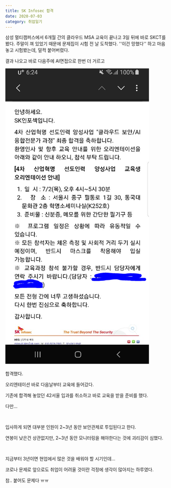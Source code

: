 ```yaml
---
title: SK Infosec 합격
date: 2020-07-03
category: 취업일기
---
```


삼성 멀티캠퍼스에서 6개월 간의 클라우드 MSA 교육이 끝나고 3일 뒤에 바로 SKCT를 봤다. 주말이 껴 있었기 때문에 문제집이 시험 전 날 도착했다. ''이건 망했다'' 하고 마음 놓고 시험봤는데, 덜컥 붙어버렸다. 

결과 나오고 바로 다음주에 AI면접으로 한번 더 거르고

![image-20200826103915228](skinfosec.assets/image-20200826103915228.png)

합격했다.



오리엔테이션 바로 다음날부터 교육에 들어갔다.

기존에 합격해 놓았던 42서울 입과를 취소하고 바로 교육을 받을 준비를 했다.

다만...

<br/>

입사하게 되면 대부분 인원이 2~3년 동안 보안관제로 투입된다고 한다.

연봉이 낮은건 상관없지만, 2~3년 동안 모니터링을 해야한다는 것에 괴리감이 심했다.

<br/>

지금부터 3년이면 현업에서 많은 것을 배워야 할 시기인데...

코로나 문제로 앞으로도 취업이 어려울 것이란 걱정에 생각이 많아지는 하루였다.

참.. 붙어도 문제다 ㅠㅠ